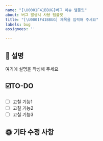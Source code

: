 ```yaml
---
name: "[\U0001F41BBUG]버그 이슈 템플릿"
about: 버그 발생시 사용 템플릿
title: "[\U0001F41BBUG] 제목을 입력해 주세요"
labels: bug
assignees: ''

---
```


## 💬 설명
여기에 설명을 작성해 주세요

## ☑️TO-DO
- [ ] 고칠 기능1
- [ ] 고칠 기능2
- [ ] 고칠 기능3

## 🌞 기타 수정 사항
